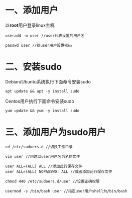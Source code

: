 # 一、添加用户
以**root**用户登录linux主机
    
    useradd -m user //user代表设置的用户名
    
    passwd user //给user用户设置密码
    
# 二、安装sudo
Debian/Ubuntu系统执行下面命令安装sudo
    
    apt update && apt -y install sudo

Centos用户执行下面命令安装sudo
    
    yum update && yum -y install sudo
    
# 三、添加用户为sudo用户
    
    cd /etc/sudoers.d //切换工作目录
    
    vim user //创建以user用户名为名的文件
    
    user ALL=(ALL) ALL //添加此行保存文件
    user ALL=(ALL) NOPASSWD: ALL //或者添加此行保存文件
    
    chmod 440 /etc/sudoers.d/user //设置正确权限
    
    usermod -s /bin/bash user //指定user用户shell为/bin/bash
    
